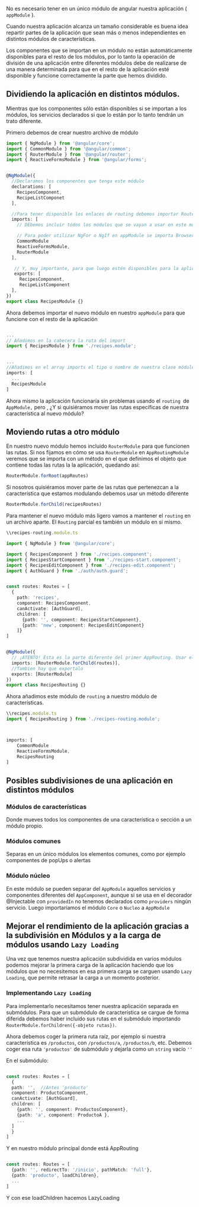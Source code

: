 
No es necesario tener en un único módulo de angular nuestra aplicación ( `appModule` ). 

Cuando nuestra aplicación alcanza un tamaño considerable es buena idea repartir partes de la aplicación que sean más o menos independientes en distintos módulos de características.

Los componentes que se importan en un módulo no están automáticamente disponibles para el resto de los módulos, por lo tanto la operación de división de una aplicación entre diferentes módulos debe de realizarse de una manera determinada para que en el resto de la aplicación esté disponible y funcione correctamente la parte que hemos dividido.

## Dividiendo la aplicación en distintos módulos.


Mientras que los componentes sólo están disponibles si se importan a los módulos, los servicios declarados  si que lo están por lo tanto tendrán un trato diferente.

Primero debemos de crear nuestro archivo de módulo


```typescript
import { NgModule } from '@angular/core';
import { CommonModule } from '@angular/common';
import { RouterModule } from '@angular/router';
import { ReactiveFormsModule } from '@angular/forms';


@NgModule({
  //Declaramos los componentes que tenga este módulo
  declarations: [
    RecipesComponent,
    RecipeListComponet
  ],

  //Para tener disponible los enlaces de routing debemos importar RouterModule, o cualquier módulo que necesitemos como FormsModule
  imports: [
	// DEbemos incluir tódos los módulos que se vayan a usar en este módulo, salvo los que sólo contengan servicios, ya que estos si están disponibles en otros módules sólo importándolos en AppModule.

	// Para poder utilizar NgFor o NgIf en appModule se importa BrowserModule, pero no podemos importarlo a módulos diferentes de AppModule, para tener disponible esas directivas necesitamos importar un módulo diferente: CommonModule
    CommonModule
    ReactiveFormsModule,
    RouterModule
  ],

   // Y, muy importante, para que luego estén disponibles para la aplicación debemos expotar los componentes, cosa que con appModule no era necesaria
   exports: [
     RecipesComponent,
     RecipeListComponent
  ],
})
export class RecipesModule {}
```


Ahora debemos importar el nuevo módulo en nuestro `appModule` para que funcione con el resto de la aplicación


```typescript

...
// Añadimos en la cabecera la ruta del import
import { RecipesModule } from './recipes.module';


...
//Añadimos en el array imports el tipo o nombre de nuestra clase módulo.
imports: [
  ...
  RecipesModule
]

```


Ahora mismo la aplicación funcionaría sin problemas usando el `routing `de `AppModule,` pero , ¿Y si quisiéramos mover las rutas específicas de nuestra característica al nuevo módulo?

## Moviendo rutas a otro módulo

En nuestro nuevo módulo hemos incluido `RouterModule` para que funcionen las rutas. Si nos fijamos en cómo se usa `RouterModule` en `AppRoutingModule` veremos que se importa con un método en el que definimos el objeto que contiene todas las rutas la la aplicación, quedando así:

```typescript
RouterModule.forRoot(appRoutes)
```

Si nosotros quisiéramos mover parte de las rutas que pertenezcan a la característica que estamos modulando debemos usar un método diferente

```typescript
RouterModule.forChild(recipesRoutes)
```

Para mantener el nuevo módulo más ligero vamos a mantener el `routing` en un archivo aparte. El `Routing` parcial es también un módulo en sí mismo.

```typescript
\\recipes-routing.module.ts

import { NgModule } from '@angular/core';

import { RecipesComponent } from './recipes.component';
import { RecipesStartComponent } from './recipes-start.component';
import { RecipesEditComponent } from './recipes-edit.component';
import { AuthGuard } from './auth/auth.guard';


const routes: Routes = [
  {
    path: 'recipes', 
    component: RecipesComponent, 
    canActivate: [AuthGuard], 
    children: [
      {path: '', component: RecipesStartComponent},
      {path: 'new', component: RecipesEditComponent}      
    ]}
]


@NgModule({
  // ¡ATENTO! Esta es la parte diferente del primer AppRouting. Usar el método forChild en vez de forRoot
  imports: [RouterModule.forChild(routes)],
  //Tambien hay que exportalo
  exports: [RouterModule]
})
export class RecipesRouting {}

```


Ahora añadimos este módulo de `routing` a nuestro módulo de características.

```typescript
\\recipes.module.ts
import { RecipesRouting } from './recipes-routing.module';



imports: [
	CommonModule
    ReactiveFormsModule,
    RecipesRouting
]
```


## Posibles subdivisiones de una aplicación en distintos módulos

### Módulos de características

Donde mueves todos los componentes de una característica o sección a un módulo propio.

### Módulos comunes

Separas en un único módulos los elementos comunes, como por ejemplo componentes de popUps o alertas

### Módulo núcleo

En este módulo se pueden separar del `AppModule` aquellos servicios y componentes diferentes del `AppComponent`,
aunque si se usa en el decorador @Injectable con `providedIn` no tenemos declarados como `providers` ningún servicio. Luego importaríamos el módulo `Core` o `Nucleo` a `AppModule`


## Mejorar el rendimiento de la aplicación gracias a la subdivisión en Módulos y a la carga de módulos usando `Lazy Loading`

Una vez que tenemos nuestra aplicación subdividida en varios módulos podemos mejorar la primera carga de la aplicación haciendo que los módulos que no necesitemos en esa primera carga se carguen usando `Lazy Loading`, que permite retrasar la carga a un momento posterior.

### Implementando `Lazy Loading`

Para implementarlo necesitamos tener nuestra aplicación separada en submódulos. Para que un submódulo de característica se cargue de forma diferida debemos haber incluido sus rutas en el submódulo importando `RouterModule.forChildren({-objeto rutas})`.

Ahora debemos coger la primera ruta raíz, por ejemplo si nuestra característica es `/productos`, con `/productos/a`, `/productos/b`, etc. Debemos coger esa ruta `'productos'` de submódulo y dejarla como  un `string` vacío `''`

En el submódulo:
```typescript

const routes: Routes = [
  {
  path: '',  //Antes 'producto'
  component: ProductoComponent,
  canActivate: [AuthGuard],
  children: [
    {path: '', component: ProductosComponent},
    {path: 'a', component: ProductoA },
    ...
  ]
  }
]
```

Y en nuestro módulo principal donde está AppRouting

```typescript

const routes: Routes = [
  {path: '', redirectTo: '/inicio', pathMatch: 'full'},
  {path: 'producto', loadChildren},
  ...
]

```

Y con ese loadChildren hacemos LazyLoading